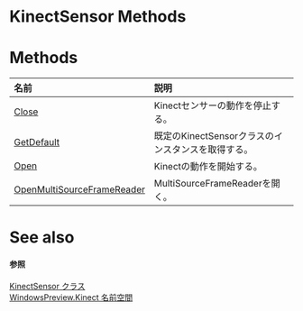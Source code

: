 KinectSensor Methods  
====================  

<span id="publicmethodsSection"></span>

Methods  
=======  

<table>
<colgroup>
<col width="30%" />
<col width="60%" />
</colgroup>
<thead>
<tr class="header">
<th align="left">名前</th>
<th align="left">説明</th>
</tr>
</thead>
<tbody>
<tr class="odd">
<td align="left"><a href="KinectSensor_Class/Methods/Close_Method.md">Close</a></td>
<td align="left">Kinectセンサーの動作を停止する。</td>
</tr>
<tr class="even">
<td align="left"><a href="KinectSensor_Class/Methods/GetDefault_Method.md">GetDefault</a></td>
<td align="left">既定のKinectSensorクラスのインスタンスを取得する。</td>
</tr>
<tr class="odd">
<td align="left"><a href="KinectSensor_Class/Methods/Open_Method.md">Open</a></td>
<td align="left">Kinectの動作を開始する。</td>
</tr>
<tr class="even">
<td align="left"><a href="KinectSensor_Class/Methods/OpenMultiSourceFrameReader.md">OpenMultiSourceFrameReader</a></td>
<td align="left">MultiSourceFrameReaderを開く。</td>
</tr>
</tbody>
</table>
<span id="ID4EI"></span>

See also  
========  

<span id="ID4EK"></span>
#### 参照

[KinectSensor クラス](../KinectSensor_Class.md)  
 [WindowsPreview.Kinect 名前空間](../../Kinect.md)  



<!--Please do not edit the data in the comment block below.-->
<!--
TOCTitle : KinectSensor Methods
RLTitle : KinectSensor Methods
KeywordK : KinectSensor class, methods
KeywordA : Methods.T:WindowsPreview.Kinect.KinectSensor
AssetID : Methods.T:WindowsPreview.Kinect.KinectSensor
Locale : en-us
CommunityContent : 1
TargetOS : Windows
TopicType : kbSyntax
DocSet : K4Wv2
ProjType : K4Wv2Proj
Technology : Kinect for Windows
Product : Kinect for Windows SDK v2
productversion : 20
-->

